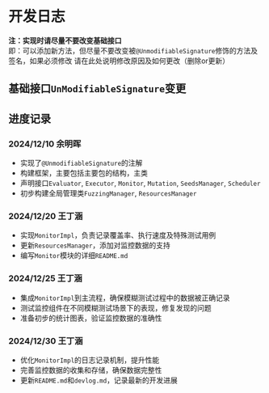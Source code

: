 # 开发日志
**注：实现时请尽量不要改变基础接口**
<br>
即：可以添加新方法，但尽量不要改变被`@UnmodifiableSignature`修饰的方法及签名，如果必须修改
请在此处说明修改原因及如何更改（删除or更新）
## 基础接口`UnModifiableSignature`变更


## 进度记录
### 2024/12/10   余明晖
- 实现了`@UnmodifiableSignature`的注解
- 构建框架，主要包括主要包的结构，主类
- 声明接口`Evaluator`, `Executor`, `Monitor`, `Mutation`, `SeedsManager`, `Scheduler`
- 初步构建全局管理类`FuzzingManager`, `ResourcesManager`

### 2024/12/20   王丁涵
- 实现`MonitorImpl`，负责记录覆盖率、执行速度及特殊测试用例
- 更新`ResourcesManager`，添加对监控数据的支持
- 编写`Monitor`模块的详细`README.md`

### 2024/12/25   王丁涵
- 集成`MonitorImpl`到主流程，确保模糊测试过程中的数据被正确记录
- 测试监控组件在不同模糊测试场景下的表现，修复发现的问题
- 准备初步的统计图表，验证监控数据的准确性

### 2024/12/30   王丁涵
- 优化`MonitorImpl`的日志记录机制，提升性能
- 完善监控数据的收集和存储，确保数据完整性
- 更新`README.md`和`devlog.md`，记录最新的开发进展